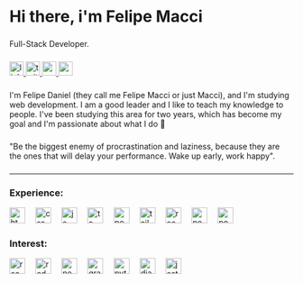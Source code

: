 <h1 align="left">Hi there, i'm Felipe Macci</h1>

###

<p align="left">Full-Stack Developer.</p>

###

<div align="left">
  <a href="https://www.linkedin.com/in/felipemacci/" target="_blank">
    <img src="https://img.shields.io/static/v1?message=LinkedIn&logo=linkedin&label=&color=422680&logoColor=white&labelColor=&style=for-the-badge" height="25" alt="linkedin logo"  />
  </a>
  <a href="https://twitter.com/felipemacci" target="_blank">
    <img src="https://img.shields.io/static/v1?message=Twitter&logo=twitter&label=&color=422680&logoColor=white&labelColor=&style=for-the-badge" height="25" alt="twitter logo"  />
  </a>
  <a href="https://www.youtube.com/channel/UCBAEawf4bzL9buG5iRGcb1Q" target="_blank">
    <img src="https://img.shields.io/static/v1?message=Youtube&logo=youtube&label=&color=422680&logoColor=white&labelColor=&style=for-the-badge" height="25" alt="youtube logo"  />
  </a>
  <a href="mailto:felipemacci@gmail.com" target="_blank">
    <img src="https://img.shields.io/static/v1?message=Gmail&logo=gmail&label=&color=422680&logoColor=white&labelColor=&style=for-the-badge" height="25" alt="gmail logo"  />
  </a>
</div>

###

<p align="left">I'm Felipe Daniel (they call me Felipe Macci or just Macci), and I'm studying web development. I am a good leader and I like to teach my knowledge to people. I've been studying this area for two years, which has become my goal and I'm passionate about what I do 🤍</p>

###

<p align="left">"Be the biggest enemy of procrastination and laziness, because they are the ones that will delay your performance. Wake up early, work happy".</p>

###

<hr />

### Experience:

<span title="HTML"><img src="https://logodownload.org/wp-content/uploads/2016/10/html5-logo-10.png" alt="html logo" height="28" /></span>
⠀
<span title="CSS"><img src="https://upload.wikimedia.org/wikipedia/commons/thumb/6/62/CSS3_logo.svg/800px-CSS3_logo.svg.png" alt="css logo" height="28" /></span>
⠀
<span title="JavaScript"><img src="https://upload.wikimedia.org/wikipedia/commons/thumb/9/99/Unofficial_JavaScript_logo_2.svg/1024px-Unofficial_JavaScript_logo_2.svg.png" alt="js logo" height="28" /></span>
⠀
<span title="TypeScript"><img src="https://www.svgrepo.com/show/303600/typescript-logo.svg" alt="ts logo" height="28" /></span>
⠀
<span title="PostCSS"><img src="https://upload.wikimedia.org/wikipedia/commons/thumb/b/bc/PostCSS_Logo.svg/1200px-PostCSS_Logo.svg.png" alt="postcss logo" height="28" /></span>
⠀
<span title="TailwindCSS"><img src="https://aatrox-demo.vercel.app/assets/images/logos/tailwind.svg" alt="tailwindcss logo" height="28" /></span>
⠀
<span title="ReactJS"><img src="https://upload.wikimedia.org/wikipedia/commons/thumb/a/a7/React-icon.svg/2300px-React-icon.svg.png" alt="reactjs logo" height="28" /></span>
⠀
<span title="NodeJS"><img src="https://seeklogo.com/images/N/nodejs-logo-FBE122E377-seeklogo.com.png" alt="nodejs logo" height="28" /></span>
⠀
<span title="PostgreSQL"><img src="https://upload.wikimedia.org/wikipedia/commons/thumb/2/29/Postgresql_elephant.svg/1200px-Postgresql_elephant.svg.png" alt="postgresql logo" height="28" /></span>

### Interest:

<span title="React Native"><img src="https://media.slid.es/uploads/118447/images/2991881/reactpurple.png" alt="react native logo" height="28" /></span>
⠀
<span title="Redux"><img src="https://bendyworks.com/assets/images/blog/2020-05-04-ionic-react-and-redux-74ed1080.png" alt="redux logo" height="28" /></span>
⠀
<span title="NextJS"><img src="https://seeklogo.com/images/N/next-js-logo-8FCFF51DD2-seeklogo.com.png" alt="nextjs logo" height="28" /></span>
⠀
<span title="GraphQL"><img src="https://upload.wikimedia.org/wikipedia/commons/thumb/1/17/GraphQL_Logo.svg/2048px-GraphQL_Logo.svg.png" alt="graphql logo" height="28" /></span>
⠀
<span title="Python"><img src="https://upload.wikimedia.org/wikipedia/commons/thumb/c/c3/Python-logo-notext.svg/2048px-Python-logo-notext.svg.png" alt="python logo" height="28" /></span>
⠀
<span title="Django"><img src="https://cdn.worldvectorlogo.com/logos/django.svg" alt="django logo" height="28" /></span>
⠀
<span title="Jest"><img src="https://symbols.getvecta.com/stencil_25/40_jest.5fde12ec22.png" alt="jest logo" height="28" /></span>
